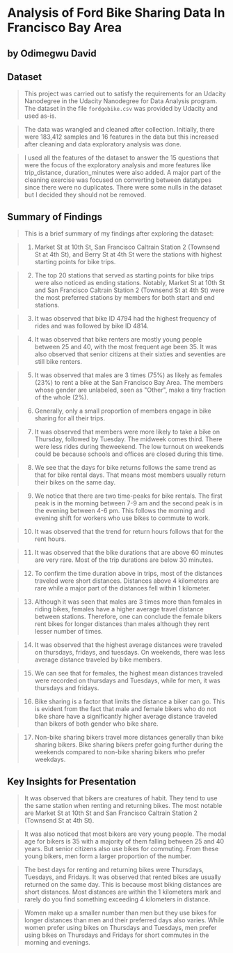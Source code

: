 # Analysis of Ford Bike Sharing Data In Francisco Bay Area
## by Odimegwu David


## Dataset

> This project was carried out to satisfy the requirements for an Udacity Nanodegree in the Udacity Nanodegree for Data Analysis program. The dataset in the file `fordgobike.csv` was provided by Udacity and used as-is. 

> The data was wrangled and cleaned after collection. Initially, there were 183,412 samples and 16 features in the data but this increased after cleaning and data exploratory analysis was done. 

> I used all the features of the dataset to answer the 15 questions that were the focus of the exploratory analysis and more features like trip_distance, duration_minutes were also added. A major part of the cleaning exercise was focused on converting between datatypes since there were no duplicates. There were some nulls in the dataset but I decided they should not be removed. 

## Summary of Findings

> This is a brief summary of my findings after exploring the dataset:

> 1. Market St at 10th St, San Francisco Caltrain Station 2 (Townsend St at 4th St), and Berry St at 4th St were the stations with highest starting points for bike trips. 

> 2. The top 20 stations that served as starting points for bike trips were also noticed as ending stations. Notably, Market St at 10th St and San Francisco Caltrain Station 2 (Townsend St at 4th St) were the most preferred stations by members for both start and end stations. 

> 3. It was observed that bike ID 4794 had the highest frequency of rides and was 
followed by bike ID 4814. 

> 4. It was observed that bike renters are mostly young people between 25 and 40, 
with the most frequent age been 35. It was also observed that senior citizens 
at their sixties and seventies are still bike renters.

> 5. It was observed that males are 3 times (75%) as likely as females (23%) to rent a bike at the San Francisco Bay Area. The members whose gender are unlabeled, seen as "Other", make a tiny fraction of the whole (2%).

> 6. Generally, only a small proportion of members engage in bike sharing for all 
their trips.

> 7. It was observed that members were more likely to take a bike on Thursday, followed by Tuesday. The midweek comes third. There were less rides during theweekend. The low turnout on weekends could be because schools and offices are closed during this time.

> 8. We see that the days for bike returns follows the same trend as that for bike rental days. That means most members usually return their bikes on the same 
day. 

> 9. We notice that there are two time-peaks for bike rentals. The first peak is in the morning between 7-9 am and the second peak is in the evening between 4-6 pm. This follows the morning and evening shift for workers who use bikes to commute to work.

> 10. It was observed that the trend for return hours follows that for the rent hours. 

> 11. It was observed that the bike durations that are above 60 minutes are very rare. Most of the trip durations are below 30 minutes.

> 12. To confirm the time duration above in trips, most of the distances traveled were short distances. Distances above 4 kilometers are rare while a major part of 
the distances fell within 1 kilometer.

> 13. Although it was seen that males are 3 times more than females in riding bikes, females have a higher average travel distance between stations. Therefore, 
one can conclude the female bikers rent bikes for longer distances than males 
although they rent lesser number of times.

> 14. It was observed that the highest average distances were traveled on thursdays, fridays, and tuesdays. On weekends, there was less average distance traveled by bike members.

> 15. We can see that for females, the highest mean distances traveled were recorded on thursdays and Tuesdays, while for men, it was thursdays and fridays.  

> 16. Bike sharing is a factor that limits the distance a biker can go. This is evident from the fact that male and female bikers who do not bike share have a significantly higher average distance traveled than bikers of both gender who bike share. 

> 17. Non-bike sharing bikers travel more distances generally than bike sharing bikers. Bike sharing bikers prefer going further during the weekends compared to non-bike sharing bikers who prefer weekdays. 

## Key Insights for Presentation

> It was observed that bikers are creatures of habit. They tend to use the same station when renting and returning bikes. The most notable are Market St at 10th St and San Francisco Caltrain Station 2 (Townsend St at 4th St). 

> It was also noticed that most bikers are very young people. The modal age for bikers is 35 with a majority of them falling between 25 and 40 years. But senior citizens also use bikes for commuting. From these young bikers, men form a larger proportion of the number. 

> The best days for renting and returning bikes were Thursdays, Tuesdays, and Fridays. It was observed that rented bikes are usually returned on the same day. This is because most biking distances are short distances. Most distances are within the 1 kilometers mark and rarely do you find something exceeding 4 kilometers in distance. 

> Women make up a smaller number than men but they use bikes for longer distances than men and their preferred days also varies. While women prefer using bikes on Thursdays and Tuesdays, men prefer using bikes on Thursdays and Fridays for short commutes in the morning and evenings. 
